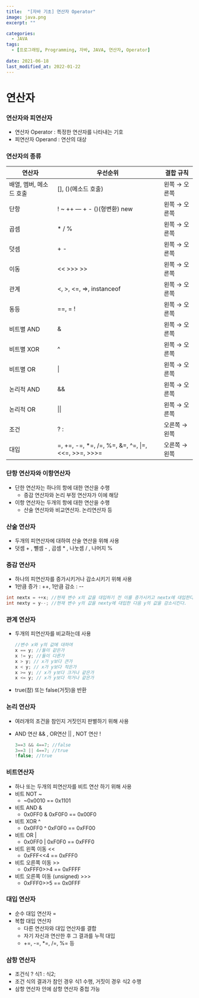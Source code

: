 ```yaml
---
title:  "[자바 기초] 연산자 Operator"
image: java.png
excerpt: ""

categories:
  - JAVA
tags:
  - [프로그래밍, Programming, 자바, JAVA, 연산자, Operator]
 
date: 2021-06-18
last_modified_at: 2022-01-22
---
```


# 연산자

### 연산자와 피연산자

- 연산자 Operator : 특정한 연산자를 나타내는 기호
- 피연산자 Operand : 연산의 대상

### 연산자의 종류

|연산자           |우선순위                                             |결합 규칙   |
|--------------|-------------------------------------------------|--------|
|배열, 멤버, 메소드 호출|[], ()(메소드 호출)                                   |왼쪽 → 오른쪽|
|단항            |! ~ ++ — + - ()(형변환) new                         |왼쪽 → 오른쪽|
|곱셈            |* / %                                            |왼쪽 → 오른쪽|
|덧셈            |+ -                                              |왼쪽 → 오른쪽|
|이동            |<< >>> >>                                        |왼쪽 → 오른쪽|
|관계            |<, >, <=, =>, instanceof                         |왼쪽 → 오른쪽|
|동등            |==, = !                                          |왼쪽 → 오른쪽|
|비트별 AND       |&                                                |왼쪽 → 오른쪽|
|비트별 XOR       |^                                                |왼쪽 → 오른쪽|
|비트별 OR        |&#124;                                                |왼쪽 → 오른쪽|
|논리적 AND       |&&                                               |왼쪽 → 오른쪽|
|논리적 OR        |&#124;&#124;                                               |왼쪽 → 오른쪽|
|조건            |? :                                              |오른쪽 → 왼쪽|
|대입            |=, +=, -=, \*=, /=, %=, &=, ^=, &#124;=, <<=, >>=, >>>=|오른쪽 → 왼쪽|

### 단항 연산자와 이항연산자

- 단한 연산자는 하나의 항에 대한 연산을 수행
    - 증감 연산자와 논리 부정 연산자가 이에 해당
- 이항 연산자는 두개의 항에 대한 연산을 수행
    - 산술 연산자와 비교연산자. 논리연산자 등

### 산술 연산자

- 두개의 피연산자에 대하여 산술 연산을 위해 사용
- 덧셈 + , 뺄셈 - , 곱셈 * , 나눗셈 / , 나머지 %

### 증감 연산자

- 하나의 피연산자를 증가시키거나 감소시키기 위해 사용
- 1만큼 증가 : ++, 1만큼 감소 : --

```java
int nextx = ++x; //현재 변수 x의 값을 대입하기 전 이를 증가시키고 nextx에 대입한다.
int nexty = y--; //현재 변수 y의 값을 nexty에 대입한 다음 y의 값을 감소시킨다.
```

### 관계 연산자

- 두개의 피연산자를 비교하는데 사용
    
    ```java
    //변수 x와 y의 값에 대하여
    x == y; //둘이 같은가
    x != y; //둘이 다른가
    x > y; // x가 y보다 큰가
    x < y; // x가 y보다 작은가
    x >= y; // x가 y보다 크거나 같은가
    x <= y; // x가 y보다 작거나 같은가
    ```
    
- true(참) 또는 false(거짓)을 반환

### 논리 연산자

- 여러개의 조건을 참인지 거짓인지 판별하기 위해 사용
- AND 연산 && , OR연산 || , NOT 연산 !
    
    ```java
    3==3 && 4==7; //false
    3==3 || 4==7; //true
    !false; //true
    ```
    

### 비트연산자

- 하나 또는 두개의 피연산자를 비트 연산 하기 위해 사용
- 비트 NOT ~
    - ~0x0010 == 0x1101
- 비트 AND &
    - 0x0FF0 & 0xF0F0 == 0x00F0
- 비트 XOR ^
    - 0x0FF0 ^ 0xF0F0 == 0xFF00
- 비트 OR |
    - 0x0FF0 | 0xF0F0 == 0xFFF0
- 비트 왼쪽 이동 <<
    - 0xFFF<<4 == 0xFFF0
- 비트 오른쪽 이동 >>
    - 0xFFF0>>4 == 0xFFFF
- 비트 오른쪽 이동 (unsigned) >>>
    - 0xFFF0>>5 == 0x0FFF

### 대입 연산자

- 순수 대입 연산자 =
- 복합 대입 연산자
    - 다른 연산자와 대입 연산자를 결합
    - 자기 자신과 연산한 후 그 결과를 누적 대입
    - +=, -=, *=, /=, %= 등

### 삼항 연산자

- 조건식 ? 식1 : 식2;
- 조건 식의 결과가 참인 경우 식1 수행, 거짓이 경우 식2 수행
- 삼항 연산자 안에 삼항 연산자 중첩 가능
